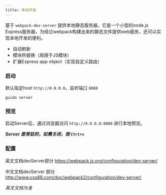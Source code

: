 ```yaml
---
title: 本地开发
---
```


基于 `webpack-dev-server` 提供本地静态服务器，它是一个小型的node.js Express服务器，为经过webpack构建出来的静态文件提供web服务，还可以实现本地开发的便利。



- 自动刷新
- 模块热替换（局限于JS模块）
- 扩展Express app object（实现自定义路由）



### 启动

默认指定host `http://0.0.0.0`，监听端口 `8080`
``` shell
guido server
```



### 预览

启动Server后，通过浏览器访问 `http://0.0.0.0:8080` 进行本地预览。

***Server 是常驻的，如需关闭，按 `Ctrl+c`***



### 配置

英文文档devServer部分 https://webpack.js.org/configuration/dev-server/

中文文档devServer 部分 http://www.css88.com/doc/webpack2/configuration/dev-server/

*英文文档为准*